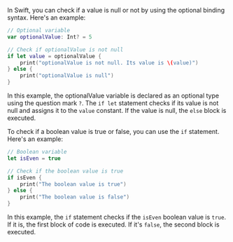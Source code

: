 In Swift, you can check if a value is null or not by using the optional binding syntax. Here's an example:

```swift
// Optional variable
var optionalValue: Int? = 5

// Check if optionalValue is not null
if let value = optionalValue {
    print("optionalValue is not null. Its value is \(value)")
} else {
    print("optionalValue is null")
}
```

In this example, the optionalValue variable is declared as an optional type using the question mark `?`. The `if let` statement checks if its value is not null and assigns it to the `value` constant. If the value is null, the `else` block is executed.

To check if a boolean value is true or false, you can use the `if` statement. Here's an example:

```swift
// Boolean variable
let isEven = true

// Check if the boolean value is true
if isEven {
    print("The boolean value is true")
} else {
    print("The boolean value is false")
}
```

In this example, the `if` statement checks if the `isEven` boolean value is `true`. If it is, the first block of code is executed. If it's `false`, the second block is executed.